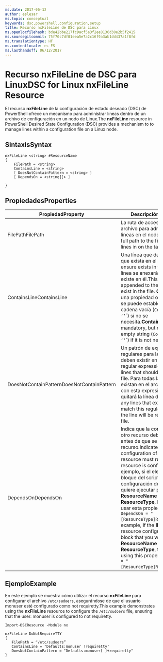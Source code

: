 ```yaml
---
ms.date: 2017-06-12
author: eslesar
ms.topic: conceptual
keywords: dsc,powershell,configuration,setup
title: Recurso nxFileLine de DSC para Linux
ms.openlocfilehash: bde42bbe217fc9acf5a3f2ee0136d30e2b5f2415
ms.sourcegitcommit: 75f70c7df01eea5e7a2c16f9a3ab1dd437a1f8fd
ms.translationtype: HT
ms.contentlocale: es-ES
ms.lasthandoff: 06/12/2017
---
```

# <a name="dsc-for-linux-nxfileline-resource"></a><span data-ttu-id="db2a5-103">Recurso nxFileLine de DSC para Linux</span><span class="sxs-lookup"><span data-stu-id="db2a5-103">DSC for Linux nxFileLine Resource</span></span>

<span data-ttu-id="db2a5-104">El recurso **nxFileLine** de la configuración de estado deseado (DSC) de PowerShell ofrece un mecanismo para administrar líneas dentro de un archivo de configuración en un nodo de Linux.</span><span class="sxs-lookup"><span data-stu-id="db2a5-104">The **nxFileLine** resource in PowerShell Desired State Configuration (DSC) provides a mechanism to to manage lines within a configuration file on a Linux node.</span></span>

## <a name="syntax"></a><span data-ttu-id="db2a5-105">Sintaxis</span><span class="sxs-lookup"><span data-stu-id="db2a5-105">Syntax</span></span>

```
nxFileLine <string> #ResourceName
{
    FilePath = <string>
    ContainsLine = <string>
    [ DoesNotContainPattern = <string> ]
    [ DependsOn = <string[]> ]

}
```

## <a name="properties"></a><span data-ttu-id="db2a5-106">Propiedades</span><span class="sxs-lookup"><span data-stu-id="db2a5-106">Properties</span></span>

|  <span data-ttu-id="db2a5-107">Propiedad</span><span class="sxs-lookup"><span data-stu-id="db2a5-107">Property</span></span> |  <span data-ttu-id="db2a5-108">Descripción</span><span class="sxs-lookup"><span data-stu-id="db2a5-108">Description</span></span> | 
|---|---|
| <span data-ttu-id="db2a5-109">FilePath</span><span class="sxs-lookup"><span data-stu-id="db2a5-109">FilePath</span></span>| <span data-ttu-id="db2a5-110">La ruta de acceso completa al archivo para administrar las líneas en el nodo de destino.</span><span class="sxs-lookup"><span data-stu-id="db2a5-110">The full path to the file to manage lines in on the target node.</span></span>| 
| <span data-ttu-id="db2a5-111">ContainsLine</span><span class="sxs-lookup"><span data-stu-id="db2a5-111">ContainsLine</span></span>| <span data-ttu-id="db2a5-112">Una línea que debe asegurarse que exista en el archivo.</span><span class="sxs-lookup"><span data-stu-id="db2a5-112">A line to ensure exists in the file.</span></span> <span data-ttu-id="db2a5-113">Esta línea se anexará al archivo si no existe en él.</span><span class="sxs-lookup"><span data-stu-id="db2a5-113">This line will be appended to the file if it does not exist in the file.</span></span> <span data-ttu-id="db2a5-114">**ContainsLine** es una propiedad obligatoria, pero se puede establecer en una cadena vacía (`ContainsLine = ‘’`\`) si no se necesita.</span><span class="sxs-lookup"><span data-stu-id="db2a5-114">**ContainsLine** is mandatory, but can be set to an empty string (`ContainsLine = ‘’`\`) if it is not needed.</span></span>| 
| <span data-ttu-id="db2a5-115">DoesNotContainPattern</span><span class="sxs-lookup"><span data-stu-id="db2a5-115">DoesNotContainPattern</span></span>| <span data-ttu-id="db2a5-116">Un patrón de expresiones regulares para las líneas que no deben existir en el archivo.</span><span class="sxs-lookup"><span data-stu-id="db2a5-116">A regular expression pattern for lines that should not exist in the file.</span></span> <span data-ttu-id="db2a5-117">Para todas las líneas que existan en el archivo y coincidan con esta expresión regular, se quitará la línea del archivo.</span><span class="sxs-lookup"><span data-stu-id="db2a5-117">For any lines that exist in the file that match this regular expression, the line will be removed from the file.</span></span>| 
| <span data-ttu-id="db2a5-118">DependsOn</span><span class="sxs-lookup"><span data-stu-id="db2a5-118">DependsOn</span></span> | <span data-ttu-id="db2a5-119">Indica que la configuración de otro recurso debe ejecutarse antes de que se configure este recurso.</span><span class="sxs-lookup"><span data-stu-id="db2a5-119">Indicates that the configuration of another resource must run before this resource is configured.</span></span> <span data-ttu-id="db2a5-120">Por ejemplo, si el elemento **ID** del bloque del script de configuración del recurso que quiere ejecutar primero es **ResourceName** y su tipo es **ResourceType**, la sintaxis para usar esta propiedad es `DependsOn = "[ResourceType]ResourceName"`.</span><span class="sxs-lookup"><span data-stu-id="db2a5-120">For example, if the **ID** of the resource configuration script block that you want to run first is **ResourceName** and its type is **ResourceType**, the syntax for using this property is `DependsOn = "[ResourceType]ResourceName"`.</span></span>| 

## <a name="example"></a><span data-ttu-id="db2a5-121">Ejemplo</span><span class="sxs-lookup"><span data-stu-id="db2a5-121">Example</span></span>

<span data-ttu-id="db2a5-122">En este ejemplo se muestra cómo utilizar el recurso **nxFileLine** para configurar el archivo `/etc/sudoers`, asegurándose de que el usuario monuser esté configurado como not requiretty.</span><span class="sxs-lookup"><span data-stu-id="db2a5-122">This example demonstrates using the **nxFileLine** resource to configure the `/etc/sudoers` file, ensuring that the user: monuser is configured to not requiretty.</span></span>

```
Import-DSCResource -Module nx 

nxFileLine DoNotRequireTTY
{
   FilePath = “/etc/sudoers”
   ContainsLine = 'Defaults:monuser !requiretty'
   DoesNotContainPattern = "Defaults:monuser[ ]+requiretty"
} 
```

